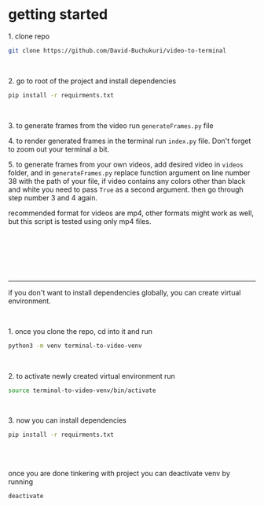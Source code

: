 <h1>getting started</h1>

1\. clone repo

```sh
git clone https://github.com/David-Buchukuri/video-to-terminal
```

<br>

2\. go to root of the project and install dependencies

```sh
pip install -r requirments.txt
```

<br>

3\. to generate frames from the video run `generateFrames.py` file

4\. to render generated frames in the terminal run `index.py` file. Don't forget to zoom out your terminal a bit.

5\. to generate frames from your own videos, add desired video in `videos` folder, and in `generateFrames.py` replace function argument on line number 38 with the path of your file, if video contains any colors other than black and white you need to pass `True` as a second argument.
then go through step number 3 and 4 again.

recommended format for videos are mp4, other formats might work as well, but this script is tested using only mp4 files.

<br>
<br>
<br>
<br>
<br>

---

if you don't want to install dependencies globally, you can create virtual environment.

<br>

1\. once you clone the repo, cd into it and run

```sh
python3 -m venv terminal-to-video-venv
```

<br>

2\. to activate newly created virtual environment run

```sh
source terminal-to-video-venv/bin/activate
```

<br>

3\. now you can install dependencies

```sh
pip install -r requirments.txt
```

<br>
<br>

once you are done tinkering with project you can deactivate venv by running

```sh
deactivate
```

